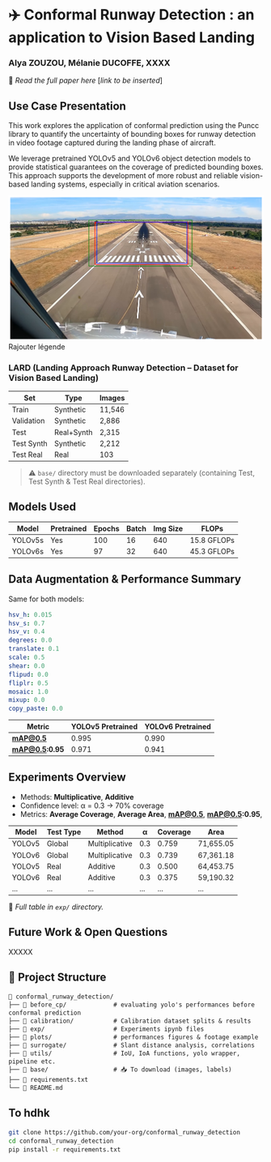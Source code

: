 # ✈️ Conformal Runway Detection : an application to Vision Based Landing
###  **Alya ZOUZOU**, **Mélanie DUCOFFE**, XXXX
📄 *Read the full paper here* [*link to be inserted*]  

## Use Case Presentation
This work explores the application of conformal prediction using the Puncc library to quantify the uncertainty of bounding boxes for runway detection in video footage captured during the landing phase of aircraft.

We leverage pretrained YOLOv5 and YOLOv6 object detection models to provide statistical guarantees on the coverage of predicted bounding boxes. This approach supports the development of more robust and reliable vision-based landing systems, especially in critical aviation scenarios.

![Alt text](./plots/v5_m/cropped.png)
Rajouter légende 
###  LARD (Landing Approach Runway Detection – Dataset for Vision Based Landing)

| Set          | Type         |  Images |
|--------------|--------------|----------|
| Train        | Synthetic    | 11,546   |
| Validation   | Synthetic    | 2,886    |
| Test         | Real+Synth   | 2,315    |
| Test Synth   | Synthetic    | 2,212    |
| Test Real    | Real         | 103      |

> ⚠️ `base/` directory must be downloaded separately (containing Test, Test Synth & Test Real directories).


## Models Used

| Model    | Pretrained | Epochs | Batch | Img Size | FLOPs         |
|----------|------------|--------|-------|----------|----------------|
| YOLOv5s  | Yes        | 100    | 16    | 640      | 15.8 GFLOPs    |
| YOLOv6s  | Yes        | 97     | 32    | 640      | 45.3 GFLOPs    |


## Data Augmentation & Performance Summary

Same for both models:
```yaml
hsv_h: 0.015
hsv_s: 0.7
hsv_v: 0.4
degrees: 0.0
translate: 0.1
scale: 0.5
shear: 0.0
flipud: 0.0
fliplr: 0.5
mosaic: 1.0
mixup: 0.0
copy_paste: 0.0
```


| Metric            | YOLOv5 Pretrained | YOLOv6 Pretrained |
|------------------|------------------|------------------|
| **mAP@0.5**       | 0.995            | 0.990            |
| **mAP@0.5:0.95**  | 0.971            | 0.941            |


## Experiments Overview

- Methods: **Multiplicative**, **Additive**
- Confidence level: α = 0.3 → 70% coverage
- Metrics: **Average Coverage**, **Average Area**, **mAP@0.5**, **mAP@0.5:0.95**,

| Model      | Test Type | Method        | α | Coverage | Area        |
|------------|-----------|---------------|---|----------|-------------|
| YOLOv5     | Global    | Multiplicative| 0.3 | 0.759 | 71,655.05   |
| YOLOv6     | Global    | Multiplicative| 0.3 | 0.739 | 67,361.18   |
| YOLOv5     | Real      | Additive      | 0.3 | 0.500 | 64,453.75   |
| YOLOv6     | Real      | Additive      | 0.3 | 0.375 | 59,190.32   |
| ...        | ...       | ...           | ... | ...    | ...         |

📌 *Full table in `exp/` directory.*


##  Future Work & Open Questions
XXXXX

## 📂 Project Structure
```
📂 conformal_runway_detection/
├── 📁 before_cp/             # evaluating yolo's performances before conformal prediction
├── 📁 calibration/           # Calibration dataset splits & results
├── 📁 exp/                   # Experiments ipynb files
├── 📁 plots/                 # performances figures & footage example
├── 📁 surrogate/             # Slant distance analysis, correlations
├── 📁 utils/                 # IoU, IoA functions, yolo wrapper, pipeline etc.
├── 📁 base/                  # 📥 To download (images, labels)
├── 📄 requirements.txt
└── 📄 README.md
```

## To hdhk

```bash
git clone https://github.com/your-org/conformal_runway_detection
cd conformal_runway_detection
pip install -r requirements.txt
```
